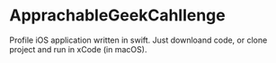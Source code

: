 # ApprachableGeekCahllenge
Profile iOS application written in swift. Just downloand code, or clone project and run in xCode (in macOS).
